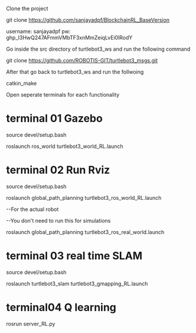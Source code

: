 Clone the project

git clone https://github.com/sanjayadpf/BlockchainRL_BaseVersion

username: sanjayadpf
pw: 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


Go inside the src directory of turtlebot3_ws and run the following command

git clone https://github.com/ROBOTIS-GIT/turtlebot3_msgs.git


After that go back to turtlebot3_ws and run the follwoing

catkin_make

Open seperate terminals for each functionality

# terminal 01 Gazebo


source devel/setup.bash

roslaunch ros_world turtlebot3_world_RL.launch


# terminal 02 Run Rviz


source devel/setup.bash

roslaunch global_path_planning turtlebot3_ros_world_RL.launch

--For the actual robot 

--You don't need to run this for simulations

roslaunch global_path_planning turtlebot3_ros_real_world.launch

# terminal 03 real time SLAM


source devel/setup.bash

roslaunch turtlebot3_slam turtlebot3_gmapping_RL.launch

# terminal04 Q learning

rosrun server_RL.py


